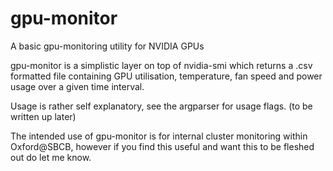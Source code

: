 # gpu-monitor
A basic gpu-monitoring utility for NVIDIA GPUs

gpu-monitor is a simplistic layer on top of nvidia-smi which returns a .csv formatted file containing GPU utilisation, temperature, fan speed and power usage over a given time interval.

Usage is rather self explanatory, see the argparser for usage flags. (to be written up later)

The intended use of gpu-monitor is for internal cluster monitoring within Oxford@SBCB, however if you find this useful and want this to be fleshed out do let me know.
